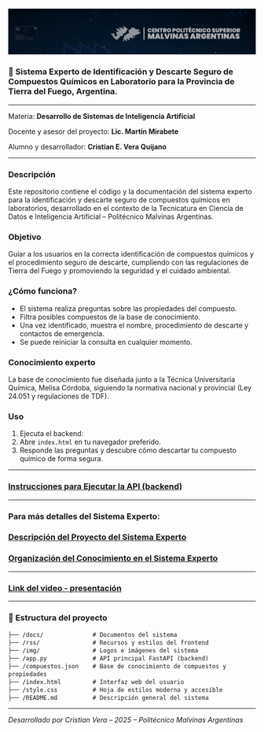 ![Sistema_Experto_TDF](/img/banner_pma.jpg)

### 🧪 Sistema Experto de Identificación y Descarte Seguro de Compuestos Químicos en Laboratorio para la Provincia de Tierra del Fuego, Argentina. 
---
Materia: **Desarrollo de Sistemas de Inteligencia Artificial**

Docente y asesor del proyecto: **Lic. Martín Mirabete**

Alumno y desarrollador: **Cristian E. Vera Quijano**

---

### Descripción

Este repositorio contiene el código y la documentación del sistema experto para la identificación y descarte seguro de compuestos químicos en laboratorios, desarrollado en el contexto de la Tecnicatura en Ciencia de Datos e Inteligencia Artificial – Politécnico Malvinas Argentinas.

### Objetivo

Guiar a los usuarios en la correcta identificación de compuestos químicos y el procedimiento seguro de descarte, cumpliendo con las regulaciones de Tierra del Fuego y promoviendo la seguridad y el cuidado ambiental.

### ¿Cómo funciona?

- El sistema realiza preguntas sobre las propiedades del compuesto.
- Filtra posibles compuestos de la base de conocimiento.
- Una vez identificado, muestra el nombre, procedimiento de descarte y contactos de emergencia.
- Se puede reiniciar la consulta en cualquier momento.

### Conocimiento experto

La base de conocimiento fue diseñada junto a la Técnica Universitaria Química, Melisa Córdoba, siguiendo la normativa nacional y provincial (Ley 24.051 y regulaciones de TDF).

### Uso

1. Ejecuta el backend:
2. Abre `index.html` en tu navegador preferido.
3. Responde las preguntas y descubre cómo descartar tu compuesto químico de forma segura.
___
### [Instrucciones para Ejecutar la API (backend)](/docs/README.md)
___

### Para más detalles del Sistema Experto:

### [Descripción del Proyecto del Sistema Experto](/docs/Entrega%201.pdf)
### [Organización del Conocimiento en el Sistema Experto](/docs/Entrega%202.pdf)
---
### [Link del video - presentación](/video/readme.md)
---

### 📁 Estructura del proyecto

```
├── /docs/              # Documentos del sistema
├── /rss/               # Recursos y estilos del frontend
├── /img/               # Logos e imágenes del sistema
├── /app.py             # API principal FastAPI (backend)
├── /compuestos.json    # Base de conocimiento de compuestos y propiedades
├── /index.html         # Interfaz web del usuario
├── /style.css          # Hoja de estilos moderna y accesible
├── /README.md          # Descripción general del sistema
```
---

*Desarrollado por Cristian Vera – 2025 – Politécnico Malvinas Argentinas*